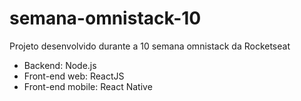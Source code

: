 # semana-omnistack-10
Projeto desenvolvido durante a 10 semana omnistack da Rocketseat

- Backend: Node.js
- Front-end web: ReactJS
- Front-end mobile: React Native